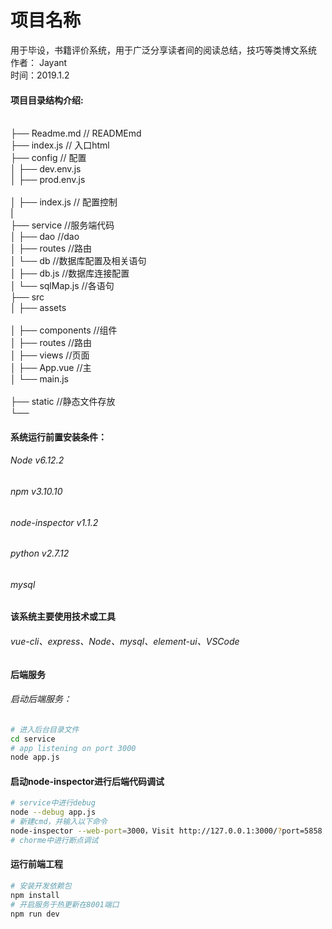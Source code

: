 项目名称
====
用于毕设，书籍评价系统，用于广泛分享读者间的阅读总结，技巧等类博文系统
<br/>作者： Jayant
<br/>时间：2019.1.2

#### 项目目录结构介绍:
<br/>├── Readme.md                   // READMEmd
<br/>├── index.js                    // 入口html
<br/>├── config                      // 配置
<br/>│   ├── dev.env.js
<br/>│   ├── prod.env.js           
<br/>│   ├── index.js                // 配置控制
<br/>|
<br/>├── service                     //服务端代码
<br/>│   ├── dao                     //dao
<br/>│   ├── routes                  //路由
<br/>│   └── db                      //数据库配置及相关语句
<br/>│       ├── db.js               //数据库连接配置
<br/>│       └── sqlMap.js           //各语句
<br/>├── src 
<br/>│   ├── assets                  
<br/>│   ├── components              //组件
<br/>│   ├── routes                  //路由
<br/>│   ├── views                   //页面
<br/>│   ├── App.vue                 //主
<br/>│   └── main.js                        
<br/>├── static                      //静态文件存放
<br/>└── 

#### 系统运行前置安装条件：
###### Node v6.12.2
###### npm v3.10.10
###### node-inspector v1.1.2
###### python v2.7.12
###### mysql

#### 该系统主要使用技术或工具
###### vue-cli、express、Node、mysql、element-ui、VSCode

#### 后端服务 
###### 启动后端服务：
```bash
# 进入后台目录文件
cd service
# app listening on port 3000
node app.js
```
#### 启动node-inspector进行后端代码调试
```bash
# service中进行debug
node --debug app.js
# 新建cmd，并输入以下命令
node-inspector --web-port=3000，Visit http://127.0.0.1:3000/?port=5858 to start debugging.
# chorme中进行断点调试
```
#### 运行前端工程
``` bash
# 安装开发依赖包
npm install
# 开启服务于热更新在8001端口
npm run dev
```
